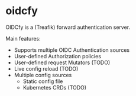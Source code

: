 # oidcfy

OIDCfy is a (Treafik) forward authentication server.

Main features:
- Supports multiple OIDC Authentication sources
- User-defined Authorization policies
- User-defined request Mutators (TODO)
- Live config reload (TODO)
- Multiple config sources
    - Static config file
    - Kubernetes CRDs (TODO)
